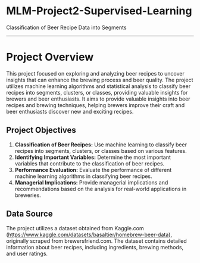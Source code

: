 # MLM-Project2-Supervised-Learning

Classification of Beer Recipe Data into Segments

---

# Project Overview

This project focused on exploring and analyzing beer recipes to uncover insights that can enhance the brewing process and beer quality. The project utilizes machine learning algorithms and statistical analysis to classify beer recipes into segments, clusters, or classes, providing valuable insights for brewers and beer enthusiasts. It aims to provide valuable insights into beer recipes and brewing techniques, helping brewers improve their craft and beer enthusiasts discover new and exciting recipes.

## Project Objectives
1. **Classification of Beer Recipes:** Use machine learning to classify beer recipes into segments, clusters, or classes based on various features.
2. **Identifying Important Variables:** Determine the most important variables that contribute to the classification of beer recipes.
3. **Performance Evaluation:** Evaluate the performance of different machine learning algorithms in classifying beer recipes.
4. **Managerial Implications:** Provide managerial implications and recommendations based on the analysis for real-world applications in breweries.

## Data Source
The project utilizes a dataset obtained from Kaggle.com (https://www.kaggle.com/datasets/basaltier/homebrew-beer-data), originally scraped from brewersfriend.com. The dataset contains detailed information about beer recipes, including ingredients, brewing methods, and user ratings.


